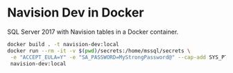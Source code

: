 # Navision Dev in Docker

SQL Server 2017 with Navision tables in a Docker container.

```bash
docker build . -t navision-dev:local
docker run --rm -it -v $(pwd)/secrets:/home/mssql/secrets \
 -e "ACCEPT_EULA=Y" -e "SA_PASSWORD=MyStrongPassword@" --cap-add SYS_PTRACE --name sql1 -p 1433:1433 \
 navision-dev:local
```